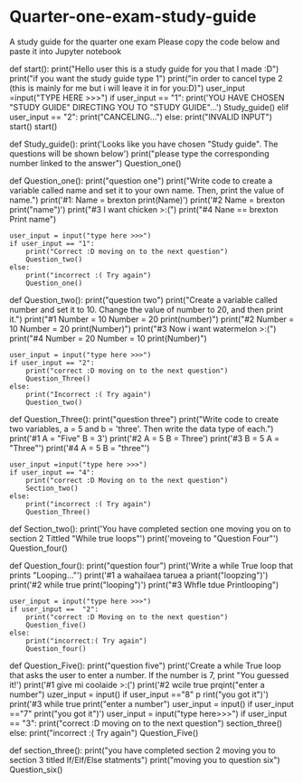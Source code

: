 # Quarter-one-exam-study-guide
A  study guide  for the  quarter one exam
Please copy the code  below and paste it into Jupyter notebook




def start():
    print("Hello user this is a study guide for you that I made :D")
    print("if you want the study guide type 1")
    print("in order to cancel type 2 (this is mainly for me but i will leave it in for you:D)")
    user_input =input("TYPE HERE >>>")
    if user_input == "1":
        print('YOU HAVE CHOSEN "STUDY GUIDE" DIRECTING YOU TO "STUDY GUIDE"...')
        Study_guide()
    elif user_input ==  "2":
        print("CANCELING...")
    else:
        print("INVALID INPUT")
        start()
start()

def Study_guide():
    print('Looks like you have chosen "Study guide". The questions will be shown below')
    print("please type the corresponding number linked to the answer")
    Question_one()

def Question_one():
    print("question one")
    print("Write code to create a variable called name and set it to your own name. Then, print the value of name.")
    print('#1: Name = brexton print(Name)')
    print('#2 Name = brexton print("name")')
    print("#3  I want chicken >:(")
    print("#4  Nane == brexton Print name")
   
    user_input = input("type here >>>")
    if user_input == "1":
        print("Correct :D moving on to the next question")
        Question_two()
    else:
        print("incorrect :( Try again")
        Question_one()

def Question_two():
    print("question two")
    print("Create a variable called number and set it to 10. Change the value of number to 20, and then print it.")
    print("#1 Number = 10 Number = 20 print(number)")
    print("#2 Number = 10 Number = 20 print(Number)")
    print("#3 Now i want watermelon >:(")
    print("#4 Number = 20 Number = 10 print(Number)")

    user_input = input("type here >>>")
    if user_input == "2":
        print("correct :D moving on to the next question")
        Question_Three()
    else:
        print("Incorrect :( Try again")
        Question_two()

def Question_Three():
    print("question three")
    print("Write code to create two variables, a = 5 and b = 'three'. Then write the data type of each.")
    print('#1 A = "Five" B = 3')
    print('#2 A = 5 B = Three')
    print('#3 B = 5 A = "Three"')
    print('#4 A = 5 B = "three"')

    user_input =input("type here >>>")
    if user_input == "4":
        print("correct :D Moving on to the next question")
        Section_two()
    else:
        print("incorrect :( Try again")
        Question_Three()

def Section_two():
    print('You have completed section one moving you on to section 2 Tittled "While true loops"')
    print('moveing to "Question Four"') 
    Question_four()

def Question_four():
    print("question four")
    print('Write a while True loop that prints "Looping..."')
    print('#1 a wahailaea taruea  a  priant("loopzing")')
    print('#2 while true    print("looping")')
    print("#3 Whfle tdue Printlooping")

    user_input = input("type here >>>")
    if user_input ==  "2":
        print("correct :D Moving on to the next question")
        Question_five()
    else:
        print("incorrect:( Try again")
        Question_four()

def Question_Five():
    print("question five")
    print('Create a while True loop that asks the user to enter a number. If the number is 7, print "You guessed it!')
    print('#1 give mi coolaide >:(')
    print('#2 wcile true   prqint("enter a number") uzer_input = input() if user_input =="8"    p rint("you got it")')
    print('#3 while true   print("enter a number") user_input = input() if user_input =="7"    print("you got it")')
    user_input = input("type here>>>")
    if user_input == "3":
        print("correct :D moving on to the next question")
        section_three()
    else:
        print("incorrect :( Try again")
        Question_Five()

def section_three():
    print("you have completed section 2 moving you to section 3 titled If/Elf/Else statments")
    print("moving you to question six")
    Question_six()
